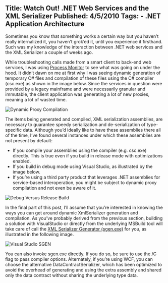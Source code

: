 Title: Watch Out! .NET Web Services and the XML Serializer
Published: 4/5/2010
Tags:
    - .NET Application Architecture
---
Sometimes you know that something works a certain way but you haven’t really internalized it, you haven’t grok’ed it, until you experience it firsthand. Such was my knowledge of the interaction between .NET web services and the XML Serializer a couple of weeks ago.

While troubleshooting calls made from a smart client to back-end web services, I was using [Process Monitor](https://docs.microsoft.com/en-us/sysinternals/downloads/procmon) to see what was going on under the hood. It didn’t dawn on me at first why I was seeing dynamic generation of temporary C# files and compilation of these files using the C# compiler (csc.exe) as shown in the image below. Since the services in question were provided by a legacy mainframe and were necessarily granular and immutable, the client application was generating a lot of new proxies, meaning a lot of wasted time.

![Dynamic Proxy Compilation](http://s3.beckshome.com/20100405-Dynamic-Proxy-Compilation.png)

The items being generated and compiled, XML serialization assemblies, are necessary to guarantee speedy serialization and de-serialization of type-specific data. Although you’d ideally like to have these assemblies there all of the time, I’ve found several instances under which these assemblies are not present by default:

* If you compile your assemblies using the compiler (e.g. csc.exe) directly. This is true even if you build in release mode with optimizations enabled.
* If you build in debug mode using Visual Studio, as illustrated by the image below.
* If you’re using a third party product that leverages .NET assemblies for service-based interoperation, you might be subject to dynamic proxy compilation and not even be aware of it.

![Debug Versus Release Build](http://s3.beckshome.com/20100405-Debug-Versus-Release-Build.png)

In the final part of this post, I’ll assume that you’re interested in knowing the ways you can get around dynamic XmlSerializer generation and compilation. As you’ve probably derived from the previous section, building a solution with VisualStudio or directly from the underlying MSBuild tool will take care of call the [XML Serializer Generator (sgen.exe)](https://docs.microsoft.com/en-us/previous-versions/dotnet/netframework-2.0/bk3w6240(v=vs.80)?redirectedfrom=MSDN) for you, as illustrated in the following image.

![Visual Studio SGEN](http://s3.beckshome.com/20100405-Visual-Studio-Sgen.png)

You can also invoke sgen.exe directly. If you do so, be sure to use the /C flag to pass compiler options. Alternately, if you’re using WCF, you can choose the alternative DataContractSerializer, which has been optimized to avoid the overhead of generating and using the extra assembly and shared only the data contract without sharing the underlying type data.